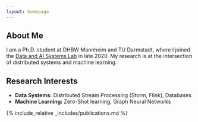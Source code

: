 ```yaml
---
layout: homepage
---
```


## About Me

I am a Ph.D. student at DHBW Mannheim and TU Darmstadt, where I joined the [Data and AI Systems Lab](https://www.informatik.tu-darmstadt.de/systems/systems_tuda/dai/index.en.jsp)  in late 2020.
My research is at the intersection of distributed systems and machine learning.

## Research Interests

- **Data Systems:** Distributed Stream Processing (Storm, Flink), Databases
- **Machine Learning:** Zero-Shot learning, Graph Neural Networks

{% include_relative _includes/publications.md %}
